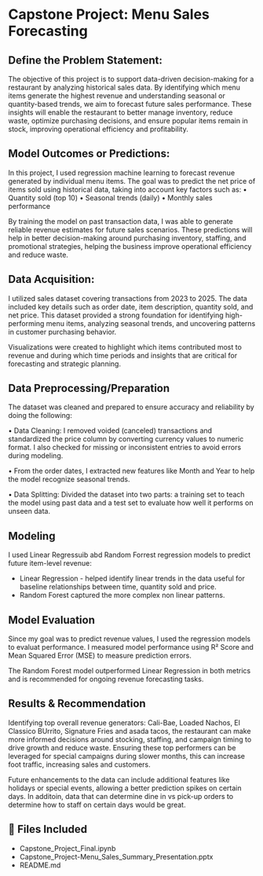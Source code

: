 # Capstone Project: Menu Sales Forecasting

## Define the Problem Statement:
The objective of this project is to support data-driven decision-making for a restaurant by analyzing historical sales data. By identifying which menu items generate the highest revenue and understanding seasonal or quantity-based trends, we aim to forecast future sales performance. These insights will enable the restaurant to better manage inventory, reduce waste, optimize purchasing decisions, and ensure popular items remain in stock, improving operational efficiency and profitability.

## Model Outcomes or Predictions: 
In this project, I used regression machine learning to forecast revenue generated by individual menu items. The goal was to predict the net price of items sold using historical data, taking into account key factors such as:
•	Quantity sold (top 10)
•	Seasonal trends (daily)
•	Monthly sales performance

By training the model on past transaction data, I was able to generate reliable revenue estimates for future sales scenarios. These predictions will help in better decision-making around purchasing inventory, staffing, and promotional strategies, helping the business improve operational efficiency and reduce waste.

## Data Acquisition:
I utilized sales dataset covering transactions from 2023 to 2025. The data included key details such as order date, item description, quantity sold, and net price. This dataset provided a strong foundation for identifying high-performing menu items, analyzing seasonal trends, and uncovering patterns in customer purchasing behavior. 

Visualizations were created to highlight which items contributed most to revenue and during which time periods and insights that are critical for forecasting and strategic planning.

## Data Preprocessing/Preparation
The dataset was cleaned and prepared to ensure accuracy and reliability by doing the following:

•	Data Cleaning: I removed voided (canceled) transactions and standardized the price column by converting currency values to numeric format. I also checked for missing or inconsistent entries to avoid errors during modeling. 

•	From the order dates, I extracted new features like Month and Year to help the model recognize seasonal trends.

•	Data Splitting: Divided the dataset into two parts: a training set to teach the model using past data and a test set to evaluate how well it performs on unseen data.

## Modeling
I used Linear Regressuib abd Random Forrest regression models to predict future item-level revenue:
- Linear Regression - helped identify linear trends in the data useful for baseline relationships between time, quantity sold and price.
-  Random Forest captured the more complex non linear patterns.

## Model Evaluation
Since my goal was to predict revenue values, I used the regression models to evaluat performance. I measured model performance using R² Score and Mean Squared Error (MSE) to measure prediction errors.

The Random Forest model outperformed Linear Regression in both metrics and is recommended for ongoing revenue forecasting tasks.

## Results & Recommendation

Identifying top overall revenue generators: Cali-Bae, Loaded Nachos, El Classico BUrrito, Signature Fries and asada tacos, the restaurant can make more informed decisions around stocking, staffing, and campaign timing to drive growth and reduce waste. Ensuring these top performers can be leveraged for special campaigns during slower months, this can increase foot traffic, increasing sales and customers. 

Future enhancements to the data can include additional features like holidays or special events, allowing a better prediction spikes on certain days. In additoin, data that can determine dine in vs pick-up orders to determine how to staff on certain days would be great.

## 📁 Files Included
- Capstone_Project_Final.ipynb
- Capstone_Project-Menu_Sales_Summary_Presentation.pptx
- README.md

